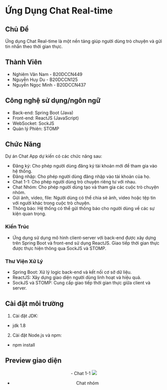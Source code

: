 # Ứng Dụng Chat Real-time

## Chủ Đề
Ứng dụng Chat Real-time là một nền tảng giúp người dùng trò chuyện và gửi tin nhắn theo thời gian thực.

## Thành Viên

- Nghiêm Văn Nam - B20DCCN449
- Nguyễn Huy Du - B20DCCN125
- Nguyễn Ngọc Minh - B20DCCN437

## Công nghệ sử dụng/ngôn ngữ

- Back-end: Spring Boot (Java)
- Front-end: ReactJS (JavaScript)
- WebSocket: SockJS
- Quản lý Phiên: STOMP

## Chức Năng

Dự án Chat App dự kiến có các chức năng sau:

- Đăng ký: Cho phép người dùng đăng ký tài khoản mới để tham gia vào hệ thống.
- Đăng nhập: Cho phép người dùng đăng nhập vào tài khoản của họ.
- Chat 1-1: Cho phép người dùng trò chuyện riêng tư với nhau.
- Chat Nhóm: Cho phép người dùng tạo và tham gia các cuộc trò chuyện nhóm.
- Gửi ảnh, video, file: Người dùng có thể chia sẻ ảnh, video hoặc tệp tin với người khác trong cuộc trò chuyện.
- Thông báo: Hệ thống có thể gửi thông báo cho người dùng về các sự kiện quan trọng.

### Kiến Trúc

- Ứng dụng sử dụng mô hình client-server với back-end được xây dựng trên Spring Boot và front-end sử dụng ReactJS. Giao tiếp thời gian thực được thực hiện thông qua SockJS và STOMP.

### Thư Viện Xử Lý
- Spring Boot: Xử lý logic back-end và kết nối cơ sở dữ liệu.
- ReactJS: Xây dựng giao diện người dùng linh hoạt và hiệu quả.
- SockJS và STOMP: Cung cấp giao tiếp thời gian thực giữa client và server.

## Cài đặt môi trường

1. Cài đặt JDK:
- jdk 1.8

2. Cài đặt Node.js và npm:
- npm install

## Preview giao diện

<tr>
  <center>
    - Chat 1-1
    <img src="https://viettechview.com/jp/admin/assets/images/404.png" />

  - Chat nhóm
  </center>
</tr>
